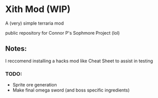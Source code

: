 # Xith Mod (WIP)
 A (very) simple terraria mod 

 public repository for Connor P's Sophmore Project (lol)

## Notes:
I reccomend installing a hacks mod like Cheat Sheet to assist in testing

### TODO:
- Sprite ore generation
- Make final omega sword (and boss specific ingredients)